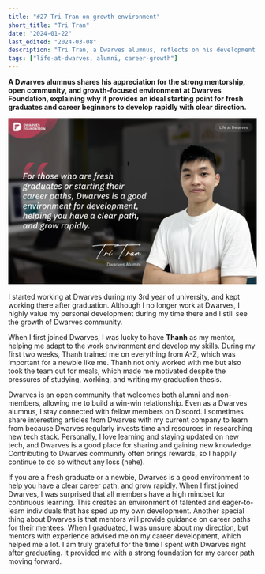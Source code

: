 ```yaml
---
title: "#27 Tri Tran on growth environment"
short_title: "Tri Tran"
date: "2024-01-22"
last_edited: "2024-03-08"
description: "Tri Tran, a Dwarves alumnus, reflects on his development at Dwarves Foundation and why it's an ideal environment for fresh graduates to grow rapidly with clear career paths"
tags: ["life-at-dwarves, alumni, career-growth"]
---
```


**A Dwarves alumnus shares his appreciation for the strong mentorship, open community, and growth-focused environment at Dwarves Foundation, explaining why it provides an ideal starting point for fresh graduates and career beginners to develop rapidly with clear direction.**

![Tri Tran - Dwarves Alumnus](assets/notion-image-1744012248981-fqmp0.webp)

I started working at Dwarves during my 3rd year of university, and kept working there after graduation. Although I no longer work at Dwarves, I highly value my personal development during my time there and I still see the growth of Dwarves community.

When I first joined Dwarves, I was lucky to have **Thanh** as my mentor, helping me adapt to the work environment and develop my skills. During my first two weeks, Thanh trained me on everything from A-Z, which was important for a newbie like me. Thanh not only worked with me but also took the team out for meals, which made me motivated despite the pressures of studying, working, and writing my graduation thesis.

Dwarves is an open community that welcomes both alumni and non-members, allowing me to build a win-win relationship. Even as a Dwarves alumnus, I stay connected with fellow members on Discord. I sometimes share interesting articles from Dwarves with my current company to learn from because Dwarves regularly invests time and resources in researching new tech stack. Personally, I love learning and staying updated on new tech, and Dwarves is a good place for sharing and gaining new knowledge. Contributing to Dwarves community often brings rewards, so I happily continue to do so without any loss (hehe).

If you are a fresh graduate or a newbie, Dwarves is a good environment to help you have a clear career path, and grow rapidly. When I first joined Dwarves, I was surprised that all members have a high mindset for continuous learning. This creates an environment of talented and eager-to-learn individuals that has sped up my own development. Another special thing about Dwarves is that mentors will provide guidance on career paths for their mentees. When I graduated, I was unsure about my direction, but mentors with experience advised me on my career development, which helped me a lot. I am truly grateful for the time I spent with Dwarves right after graduating. It provided me with a strong foundation for my career path moving forward.
